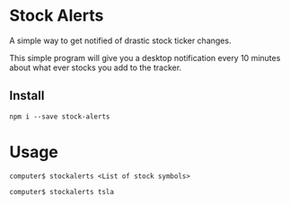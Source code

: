 # Stock Alerts

A simple way to get notified of drastic stock ticker changes.

This simple program will give you a desktop notification every 10 minutes about what ever stocks you add to the tracker.

## Install
```
npm i --save stock-alerts
```

# Usage
```
computer$ stockalerts <List of stock symbols>
```

```
computer$ stockalerts tsla
```

